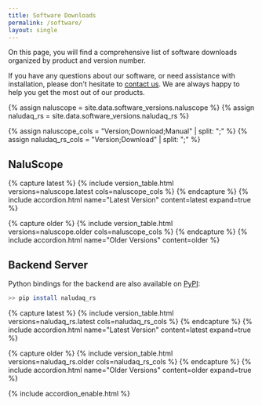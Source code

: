 ```yaml
---
title: Software Downloads
permalink: /software/
layout: single
---
```


On this page, you will find a comprehensive list of software downloads organized by product and version number.

If you have any questions about our software, or need assistance with installation, please don't hesitate to [contact us](/contact/). We are always happy to help you get the most out of our products.

{% assign naluscope = site.data.software_versions.naluscope %}
{% assign naludaq_rs = site.data.software_versions.naludaq_rs %}

{% assign naluscope_cols = "Version;Download;Manual" | split: ";" %}
{% assign naludaq_rs_cols = "Version;Download" | split: ";" %}

## NaluScope

{% capture latest %}
{% include version_table.html versions=naluscope.latest cols=naluscope_cols %}
{% endcapture %}
{% include accordion.html name="Latest Version" content=latest expand=true %}


{% capture older %}
{% include version_table.html versions=naluscope.older cols=naluscope_cols %}
{% endcapture %}
{% include accordion.html name="Older Versions" content=older %}




## Backend Server

Python bindings for the backend are also available on [PyPI](https://pypi.org/project/naludaq-rs/):

```bash
>> pip install naludaq_rs
```

{% capture latest %}
{% include version_table.html versions=naludaq_rs.latest cols=naludaq_rs_cols %}
{% endcapture %}
{% include accordion.html name="Latest Version" content=latest expand=true %}

{% capture older %}
{% include version_table.html versions=naludaq_rs.older cols=naludaq_rs_cols %}
{% endcapture %}
{% include accordion.html name="Older Versions" content=older expand=true %}


{% include accordion_enable.html %}
